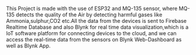 This Project is made with the use of ESP32 and MQ-135 sensor, where MQ-135 detects the quality of the Air by detecting harmful gases like Ammonia,sulphur,CO2 etc.All the data from the devices is sent to Firebase Realtime Database and also Blynk for real time data visualization,which is a IoT software platform for connecting devices to the cloud, and we can access the real-time data from the sensors on Blynk Web-Dashboard as well as Blynk App.
